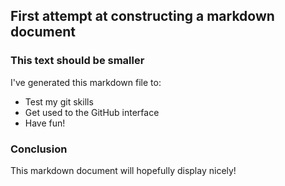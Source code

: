 ## First attempt at constructing a markdown document
### This text should be smaller
I've generated this markdown file to:
* Test my git skills
* Get used to the GitHub interface
* Have fun!
### Conclusion
This markdown document will hopefully display nicely!
